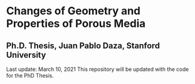 # Changes of Geometry and Properties of Porous Media
## Ph.D. Thesis, Juan Pablo Daza, Stanford University
Last update: March 10, 2021
This repository will be updated with the code for the PhD Thesis. 
